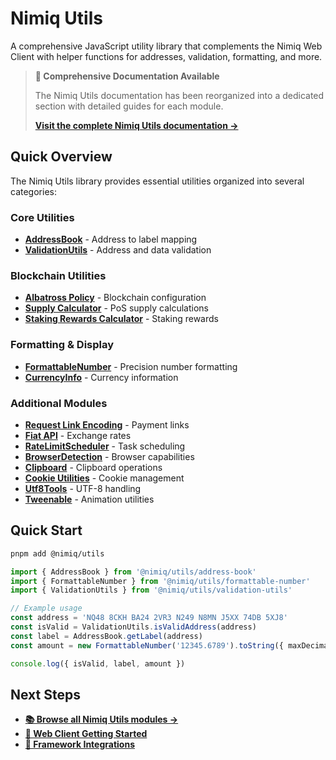# Nimiq Utils

A comprehensive JavaScript utility library that complements the Nimiq Web Client with helper functions for addresses, validation, formatting, and more.

> **📖 Comprehensive Documentation Available**
>
> The Nimiq Utils documentation has been reorganized into a dedicated section with detailed guides for each module.
>
> **[Visit the complete Nimiq Utils documentation →](/nimiq-utils/)**

## Quick Overview

The Nimiq Utils library provides essential utilities organized into several categories:

### Core Utilities
- **[AddressBook](/nimiq-utils/address-book)** - Address to label mapping
- **[ValidationUtils](/nimiq-utils/validation-utils)** - Address and data validation

### Blockchain Utilities
- **[Albatross Policy](/nimiq-utils/albatross-policy)** - Blockchain configuration
- **[Supply Calculator](/nimiq-utils/supply-calculator)** - PoS supply calculations
- **[Staking Rewards Calculator](/nimiq-utils/staking-rewards-calculator)** - Staking rewards

### Formatting & Display
- **[FormattableNumber](/nimiq-utils/formattable-number)** - Precision number formatting
- **[CurrencyInfo](/nimiq-utils/currency-info)** - Currency information

### Additional Modules
- **[Request Link Encoding](/nimiq-utils/request-link-encoding)** - Payment links
- **[Fiat API](/nimiq-utils/fiat-api)** - Exchange rates
- **[RateLimitScheduler](/nimiq-utils/rate-limit-scheduler)** - Task scheduling
- **[BrowserDetection](/nimiq-utils/browser-detection)** - Browser capabilities
- **[Clipboard](/nimiq-utils/clipboard)** - Clipboard operations
- **[Cookie Utilities](/nimiq-utils/cookie-utilities)** - Cookie management
- **[Utf8Tools](/nimiq-utils/utf8-tools)** - UTF-8 handling
- **[Tweenable](/nimiq-utils/tweenable)** - Animation utilities

## Quick Start

```bash
pnpm add @nimiq/utils
```

```typescript
import { AddressBook } from '@nimiq/utils/address-book'
import { FormattableNumber } from '@nimiq/utils/formattable-number'
import { ValidationUtils } from '@nimiq/utils/validation-utils'

// Example usage
const address = 'NQ48 8CKH BA24 2VR3 N249 N8MN J5XX 74DB 5XJ8'
const isValid = ValidationUtils.isValidAddress(address)
const label = AddressBook.getLabel(address)
const amount = new FormattableNumber('12345.6789').toString({ maxDecimals: 2 })

console.log({ isValid, label, amount })
```

## Next Steps

- **[📚 Browse all Nimiq Utils modules →](/nimiq-utils/)**
- **[🚀 Web Client Getting Started](./getting-started)**
- **[🔧 Framework Integrations](./integrations/)**
